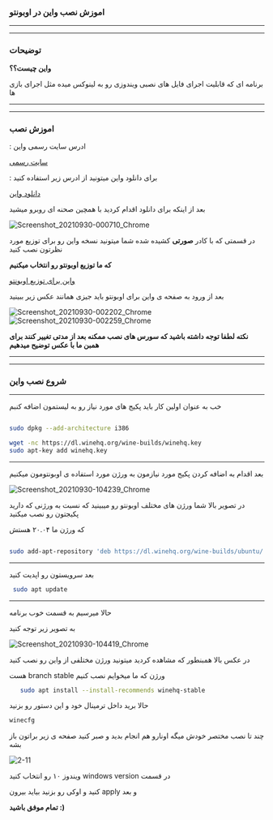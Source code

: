 ### اموزش نصب واین در اوبونتو

____________________________
____________________________

### توضیحات 

__واین چیست؟؟__

برنامه ای که قابلیت اجرای فایل های نصبی ویندوزی رو به لینوکس میده مثل اجرای بازی ها 

____________________________
____________________________

### اموزش نصب


 : ادرس سایت رسمی واین 


[سایت رسمی](https://www.winehq.org/)

 : برای دانلود واین میتونید از ادرس زیر استفاده کنید

[دانلود واین](https://wiki.winehq.org/Download)


بعد از اینکه برای دانلود اقدام کردید با همچین صحنه ای روبرو میشید

![Screenshot_20210930-000710_Chrome](https://user-images.githubusercontent.com/61243238/135344932-ad30d6a3-2cc9-487a-aff9-4d247dc64838.jpg)

در قسمتی که با کادر __صورتی__ کشیده شده شما میتونید نسخه واین رو برای توزیع مورد نظرتون نصب کنید

__که ما توزیع اوبونتو رو انتخاب میکنیم__

[واین برای توزیع اوبونتو](https://wiki.winehq.org/Ubuntu)



بعد از ورود به صفحه ی واین برای اوبونتو باید جیزی همانند عکس زیر ببینید


![Screenshot_20210930-002202_Chrome](https://user-images.githubusercontent.com/61243238/135347009-d0565263-5819-40de-a8a7-9c2f21241302.jpg)
![Screenshot_20210930-002259_Chrome](https://user-images.githubusercontent.com/61243238/135347013-29d9abff-5d20-419f-baac-6e26d8beeb36.jpg)

__نکته لطفا توجه داشته باشید که سورس های نصب ممکنه بعد از مدتی تغییر کنند برای همبن ما با عکس توضیح میدهیم__

____________________________
____________________________
### شروع نصب واین 

____________________________

خب به عنوان اولین کار باید پکیج های مورد نیاز رو به لیستمون اضافه کنبم




```bash

sudo dpkg --add-architecture i386 

wget -nc https://dl.winehq.org/wine-builds/winehq.key
sudo apt-key add winehq.key

```

____________________________


بعد اقدام به اضافه کردن پکیج مورد نیازمون به ورژن مورد استفاده ی اوبونتومون میکنیم


![Screenshot_20210930-104239_Chrome](https://user-images.githubusercontent.com/61243238/135405287-6f465a87-d7c8-40c0-bf2b-ea3aae6f5133.jpg)


در تصویر بالا شما ورژن های مختلف اوبونتو رو میبینید که نسبت به ورژنی که دارید پکیجتون رو نصب میکنید

که ورژن ما ۲۰.۰۴ هستش


```bash

sudo add-apt-repository 'deb https://dl.winehq.org/wine-builds/ubuntu/ hirsute main'

```
____________________________

بعد سرویستون رو اپدیت کنید 


```bash
 sudo apt update
```

____________________________

حالا میرسیم به قسمت خوب برنامه 

به تصویر زیر توجه کنید


![Screenshot_20210930-104419_Chrome](https://user-images.githubusercontent.com/61243238/135405332-3e9916f3-7157-41ef-8a08-ef39f144ffda.jpg)


در عکس بالا همبنطور که مشاهده کردید میتونید ورژن مختلفی از واین رو نصب کنید 

  هست branch stable ورژن که ما میخوایم نصب کنیم 



```bash
   sudo apt install --install-recommends winehq-stable
```

حالا برید داخل ترمینال خود و این دستور رو بزنید 

```bash
winecfg
```

چند تا نصب مختصر خودش میگه اونارو هم انجام بدید و صبر کنید صفحه ی زیر براتون باز بشه

![2-11](https://user-images.githubusercontent.com/61243238/135412136-d569dc47-2ea3-4cdd-bcbe-9b90aa3abe36.png)

  ویندوز ۱۰ رو انتخاب کنید windows version در قسمت 

  کنید و اوکی رو بزنید بیاید بیرون apply و بعد 

__تمام موفق باشید :)__
